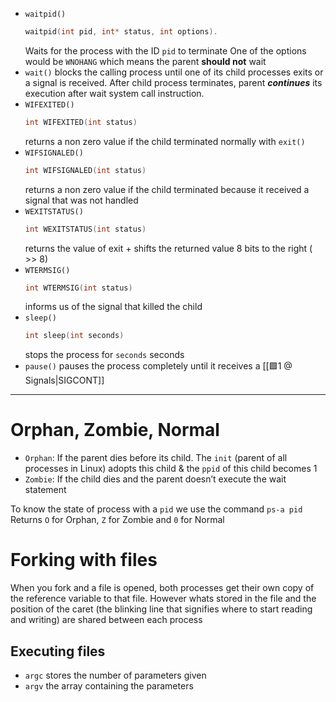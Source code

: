 - `waitpid()`
	```c
	waitpid(int pid, int* status, int options).
	```
	Waits for the process with the ID `pid` to terminate
	One of the options would be `WNOHANG` which means the parent **should not** wait
- `wait()`
	blocks the calling process until one of its child processes exits or a signal is received. After child process terminates, parent _**continues**_ its execution after wait system call instruction.
- `WIFEXITED()`
	```c
	int WIFEXITED(int status)
	```
	returns a non zero value if the child terminated normally with `exit()`
- `WIFSIGNALED()`
	```c
	int WIFSIGNALED(int status)
	```
	returns a non zero value if the child terminated because it received a signal that was not handled
- `WEXITSTATUS()`
	```c
	int WEXITSTATUS(int status)
	```
	returns the value of exit + shifts the returned value 8 bits to the right ( >> 8)
- `WTERMSIG()`
	```c
	int WTERMSIG(int status)
	```
	informs us of the signal that killed the child
- `sleep()`
	```c
	int sleep(int seconds)
	```
	stops the process for `seconds` seconds
- `pause()`
  pauses the process completely until it receives a [[🟩1 @ Signals|SIGCONT]]
--- 

# Orphan, Zombie, Normal
- `Orphan`: If the parent dies before its child. The `init` (parent of all processes in Linux) adopts this child & the `ppid` of this child becomes 1
- `Zombie`: If the child dies and the parent doesn’t execute the wait statement

To know the state of process with a `pid` we use the command `ps-a pid`
Returns `O` for Orphan, `Z` for Zombie and `0` for Normal

# Forking with files
When you fork and a file is opened, both processes get their own copy of the reference variable to that file. However whats stored in the file and the position of the caret (the blinking line that signifies where to start reading and writing) are shared between each process

## Executing files
- `argc` stores the number of parameters given
- `argv` the array containing the parameters
